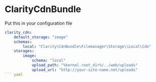 ClarityCdnBundle
================

Put this in your configuration file

``` yaml
clarity_cdn:
    default_storage: "image"
    schemas:
        local: "Clarity\CdnBundle\Filemanager\Storage\\Local\Cdn"
    storages:
        image:
            schema: "local"
            upload_path: "%kernel.root_dir%/../web/uploads"
            upload_url: "http://your-site-name.net/uploads"
``` yaml
